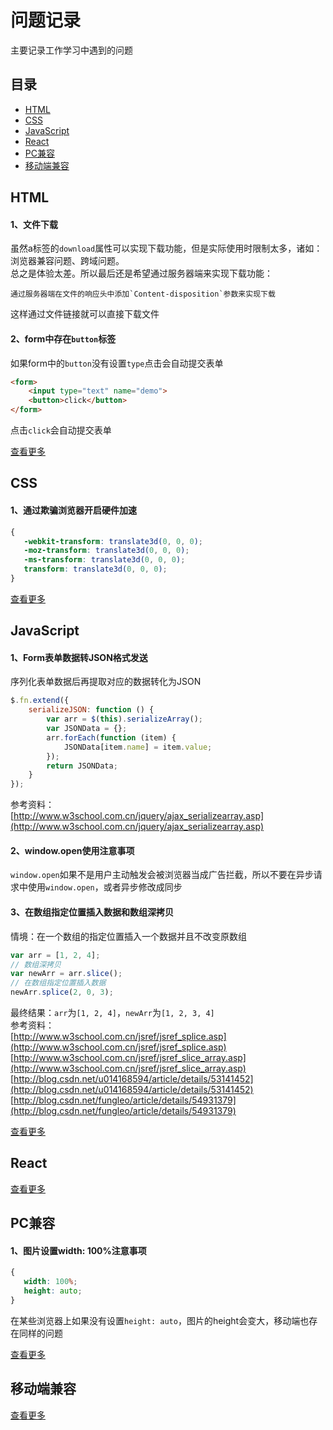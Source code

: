 问题记录
====
主要记录工作学习中遇到的问题  

目录
----
* [HTML](#html)
* [CSS](#css)
* [JavaScript](#javascript)
* [React](#react)
* [PC兼容](#pc兼容)
* [移动端兼容](#移动端兼容)

HTML
----
#### 1、文件下载
虽然a标签的`download`属性可以实现下载功能，但是实际使用时限制太多，诸如：浏览器兼容问题、跨域问题。  
总之是体验太差。所以最后还是希望通过服务器端来实现下载功能：  
    
    通过服务器端在文件的响应头中添加`Content-disposition`参数来实现下载  

这样通过文件链接就可以直接下载文件  

#### 2、form中存在`button`标签
如果form中的`button`没有设置`type`点击会自动提交表单
```html
<form>
    <input type="text" name="demo">
    <button>click</button>
</form>
```
点击`click`会自动提交表单

[查看更多](HTML/html.md)

CSS
----
#### 1、通过欺骗浏览器开启硬件加速
```css
{
   -webkit-transform: translate3d(0, 0, 0);
   -moz-transform: translate3d(0, 0, 0);
   -ms-transform: translate3d(0, 0, 0);
   transform: translate3d(0, 0, 0);
}
```

[查看更多](CSS/css.md)

JavaScript
----
#### 1、Form表单数据转JSON格式发送
序列化表单数据后再提取对应的数据转化为JSON
```javascript
$.fn.extend({
    serializeJSON: function () {
        var arr = $(this).serializeArray();
        var JSONData = {};
        arr.forEach(function (item) {
            JSONData[item.name] = item.value;
        });
        return JSONData;
    }
});
```
参考资料：  
[http://www.w3school.com.cn/jquery/ajax_serializearray.asp](http://www.w3school.com.cn/jquery/ajax_serializearray.asp)  

#### 2、window.open使用注意事项
`window.open`如果不是用户主动触发会被浏览器当成广告拦截，所以不要在异步请求中使用`window.open`，或者异步修改成同步  

#### 3、在数组指定位置插入数据和数组深拷贝
情境：在一个数组的指定位置插入一个数据并且不改变原数组
```javascript
var arr = [1, 2, 4];
// 数组深拷贝
var newArr = arr.slice();
// 在数组指定位置插入数据
newArr.splice(2, 0, 3);
```
最终结果：`arr`为`[1, 2, 4]`，`newArr`为`[1, 2, 3, 4]`  
参考资料：  
[http://www.w3school.com.cn/jsref/jsref_splice.asp](http://www.w3school.com.cn/jsref/jsref_splice.asp)  
[http://www.w3school.com.cn/jsref/jsref_slice_array.asp](http://www.w3school.com.cn/jsref/jsref_slice_array.asp)  
[http://blog.csdn.net/u014168594/article/details/53141452](http://blog.csdn.net/u014168594/article/details/53141452)  
[http://blog.csdn.net/fungleo/article/details/54931379](http://blog.csdn.net/fungleo/article/details/54931379)

[查看更多](JavaScript/javascript.md)

React
----

[查看更多](React/react.md)

PC兼容
----
#### 1、图片设置width: 100%注意事项
```css
{
   width: 100%;
   height: auto;
}
```
在某些浏览器上如果没有设置`height: auto`，图片的height会变大，移动端也存在同样的问题

[查看更多](PC兼容/pc.md)

移动端兼容
----

[查看更多](移动端兼容/mobile.md)



